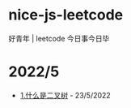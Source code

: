 # nice-js-leetcode
好青年 | leetcode 今日事今日毕

# 2022/5

- [1.什么是二叉树](https://github.com/nice-people-frontend-community/nice-js-leetcode/issues/1) - 23/5/2022
